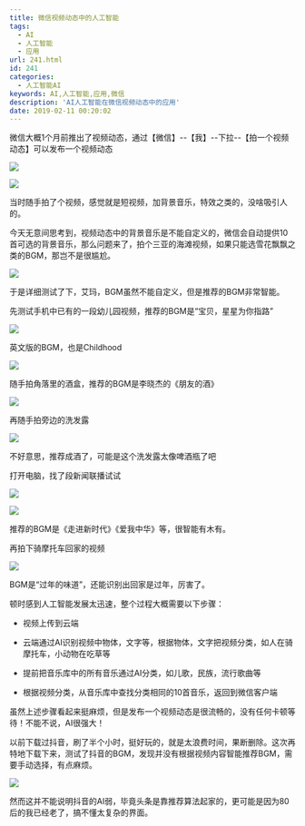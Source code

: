 ```yaml
---
title: 微信视频动态中的人工智能
tags:
  - AI
  - 人工智能
  - 应用
url: 241.html
id: 241
categories:
  - 人工智能AI
keywords: AI,人工智能,应用,微信
description: 'AI人工智能在微信视频动态中的应用'
date: 2019-02-11 00:20:02
---
```


微信大概1个月前推出了视频动态，通过【微信】--【我】--下拉--【拍一个视频动态】可以发布一个视频动态

![](/images/wp/wx_ai_1.jpg)

![](/images/wp/wx_ai_2.jpg)

当时随手拍了个视频，感觉就是短视频，加背景音乐，特效之类的，没啥吸引人的。

今天无意间思考到，视频动态中的背景音乐是不能自定义的，微信会自动提供10首可选的背景音乐，那么问题来了，拍个三亚的海滩视频，如果只能选雪花飘飘之类的BGM，那岂不是很尴尬。

![](/images/wp/wx_ai_3.jpg)

于是详细测试了下，艾玛，BGM虽然不能自定义，但是推荐的BGM非常智能。

先测试手机中已有的一段幼儿园视频，推荐的BGM是“宝贝，星星为你指路”

![](/images/wp/wx_ai_4.jpg)

英文版的BGM，也是Childhood

![](/images/wp/wx_ai_5.jpg)

随手拍角落里的酒盒，推荐的BGM是李晓杰的《朋友的酒》

![](/images/wp/wx_ai_6.jpg)

再随手拍旁边的洗发露

![](/images/wp/wx_ai_7.jpg)

不好意思，推荐成酒了，可能是这个洗发露太像啤酒瓶了吧

打开电脑，找了段新闻联播试试

![](/images/wp/wx_ai_8.jpg)

![](/images/wp/wx_ai_9.jpg)

推荐的BGM是《走进新时代》《爱我中华》等，很智能有木有。  

再拍下骑摩托车回家的视频

![](/images/wp/wx_ai_10.jpg)

BGM是“过年的味道”，还能识别出回家是过年，厉害了。

顿时感到人工智能发展太迅速，整个过程大概需要以下步骤：

*   视频上传到云端
    
*   云端通过AI识别视频中物体，文字等，根据物体，文字把视频分类，如人在骑摩托车，小动物在吃草等
    
*   提前把音乐库中的所有音乐通过AI分类，如儿歌，民族，流行歌曲等
    
*   根据视频分类，从音乐库中查找分类相同的10首音乐，返回到微信客户端
    

虽然上述步骤看起来挺麻烦，但是发布一个视频动态是很流畅的，没有任何卡顿等待！不能不说，AI很强大！

以前下载过抖音，刷了半个小时，挺好玩的，就是太浪费时间，果断删除。这次再特地下载下来，测试了抖音的BGM，发现并没有根据视频内容智能推荐BGM，需要手动选择，有点麻烦。

![](/images/wp/wx_ai_11.jpg)

然而这并不能说明抖音的AI弱，毕竟头条是靠推荐算法起家的，更可能是因为80后的我已经老了，搞不懂太复杂的界面。
